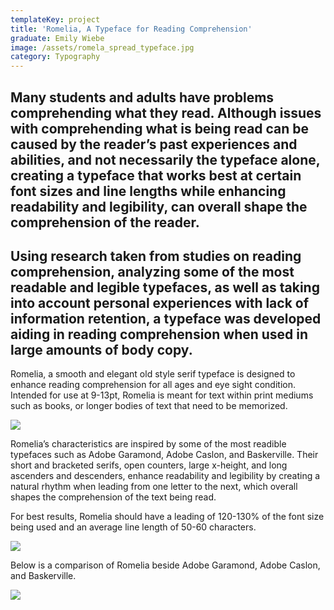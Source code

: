 ```yaml
---
templateKey: project
title: 'Romelia, A Typeface for Reading Comprehension'
graduate: Emily Wiebe
image: /assets/romela_spread_typeface.jpg
category: Typography
---
```

## Many students and adults have problems comprehending what they read. Although issues with comprehending what is being read can be caused by the reader’s past experiences and abilities, and not necessarily the typeface alone, creating a typeface that works best at certain font sizes and line lengths while enhancing readability and legibility, can overall shape the comprehension of the reader. 

## Using research taken from studies on reading comprehension, analyzing some of the most readable and legible typefaces, as well as taking into account personal experiences with lack of information retention, a typeface was developed aiding in reading comprehension when used in large amounts of body copy. 



Romelia, a smooth and elegant old style serif typeface is designed to enhance reading comprehension for all ages and eye sight condition. Intended for use at 9-13pt, Romelia is meant for text within print mediums such as books, or longer bodies of text that need to be memorized. 

![](/assets/romela_spread_typeface2.jpg)

Romelia’s characteristics are inspired by some of the most readible typefaces such as Adobe Garamond, Adobe Caslon, and Baskerville. Their short and bracketed serifs, open counters, large x-height, and long ascenders and descenders, enhance readability and legibility by creating a natural rhythm when leading from one letter to the next, which overall shapes the comprehension of the text being read. 

For best results, Romelia should have a leading of 120-130% of the font size being used and an average line length of 50-60 characters.

![](/assets/romela_spread_keyfeatures.jpg)

Below is a comparison of Romelia beside Adobe Garamond, Adobe Caslon, and Baskerville.

![](/assets/romela_spread_comparingtypeface.jpg)

